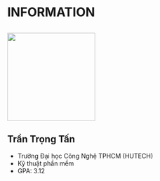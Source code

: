 <!DOCTYPE html>
<html lang="vi">
  <head>
    <meta charset="UTF-8" />
    <meta name="viewport" content="width=device-width, initial-scale=1.0" />
    <link rel="stylesheet" href="webcss.css" />
    <title>Trần Trọng Tấn</title>
  </head>
  <body>
    <h1>INFORMATION</h1>
    <div>
      <h2>
        <img
          src="z5489361724627_a90211820637b3d20751cbc17ef9b55b.jpg"
          alt=""
          style="width: 200px"
        />
      </h2>
      <div><h2>Trần Trọng Tấn</h2></div>
      <div>
        <ul>
          <li>Trường Đại học Công Nghệ TPHCM (HUTECH)</li>
          <li>Kỹ thuật phần mềm</li>
          <li>GPA: 3.12</li>
        </ul>
      </div>
      <div><h2></h2></div>
  </body>
</html>
